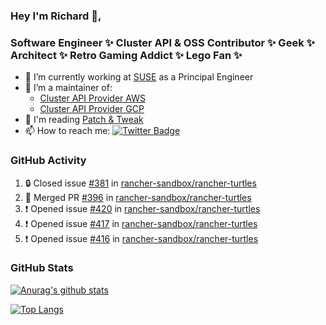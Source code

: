 ### Hey I'm Richard 👋, 

<h3 align="left">Software Engineer ✨ Cluster API & OSS Contributor ✨ Geek ✨ Architect ✨ Retro Gaming Addict ✨ Lego Fan ✨</h3>

- 🔭 I’m currently working at [SUSE](https://www.suse.com/) as a Principal Engineer
- 👯 I’m a maintainer of:
  -  [Cluster API Provider AWS](https://github.com/kubernetes-sigs/cluster-api-provider-aws)
  -  [Cluster API Provider GCP](https://github.com/kubernetes-sigs/cluster-api-provider-gcp)
- 💬 I'm reading [Patch & Tweak](https://bjooks.com/products/patch-tweak-exploring-modular-synthesis)
- 📫 How to reach me: [![Twitter Badge](https://img.shields.io/badge/-@fruit_case-00acee?style=flat&logo=Twitter&logoColor=white)](https://twitter.com/intent/follow?screen_name=fruit_case "Follow on Twitter")

### GitHub Activity 

<!--START_SECTION:activity-->
1. 🔒 Closed issue [#381](https://github.com/rancher-sandbox/rancher-turtles/issues/381) in [rancher-sandbox/rancher-turtles](https://github.com/rancher-sandbox/rancher-turtles)
2. 🎉 Merged PR [#396](https://github.com/rancher-sandbox/rancher-turtles/pull/396) in [rancher-sandbox/rancher-turtles](https://github.com/rancher-sandbox/rancher-turtles)
3. ❗ Opened issue [#420](https://github.com/rancher-sandbox/rancher-turtles/issues/420) in [rancher-sandbox/rancher-turtles](https://github.com/rancher-sandbox/rancher-turtles)
4. ❗ Opened issue [#417](https://github.com/rancher-sandbox/rancher-turtles/issues/417) in [rancher-sandbox/rancher-turtles](https://github.com/rancher-sandbox/rancher-turtles)
5. ❗ Opened issue [#416](https://github.com/rancher-sandbox/rancher-turtles/issues/416) in [rancher-sandbox/rancher-turtles](https://github.com/rancher-sandbox/rancher-turtles)
<!--END_SECTION:activity-->

### GitHub Stats

[![Anurag's github stats](https://github-readme-stats.vercel.app/api?username=richardcase&count_private=true&show_icons=true)](https://github.com/anuraghazra/github-readme-stats)

[![Top Langs](https://github-readme-stats.vercel.app/api/top-langs/?username=richardcase&hide=html&layout=compact)](https://github.com/anuraghazra/github-readme-stats)
